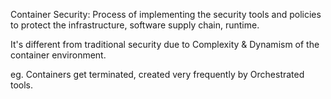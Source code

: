 Container Security:
Process of implementing the security tools and policies to protect the infrastructure, software supply chain, runtime.

It's different from traditional security due to Complexity & Dynamism of the container environment.

eg. Containers get terminated, created very frequently by Orchestrated tools.


